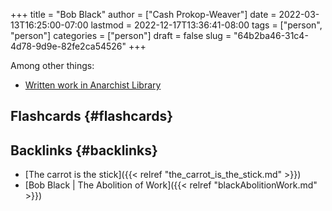 +++
title = "Bob Black"
author = ["Cash Prokop-Weaver"]
date = 2022-03-13T16:25:00-07:00
lastmod = 2022-12-17T13:36:41-08:00
tags = ["person", "person"]
categories = ["person"]
draft = false
slug = "64b2ba46-31c4-4d78-9d9e-82fe2ca54526"
+++

Among other things:

-   [Written work in Anarchist Library](https://theanarchistlibrary.org/category/author/bob-black)


## Flashcards {#flashcards}


## Backlinks {#backlinks}

-   [The carrot is the stick]({{< relref "the_carrot_is_the_stick.md" >}})
-   [Bob Black | The Abolition of Work]({{< relref "blackAbolitionWork.md" >}})
